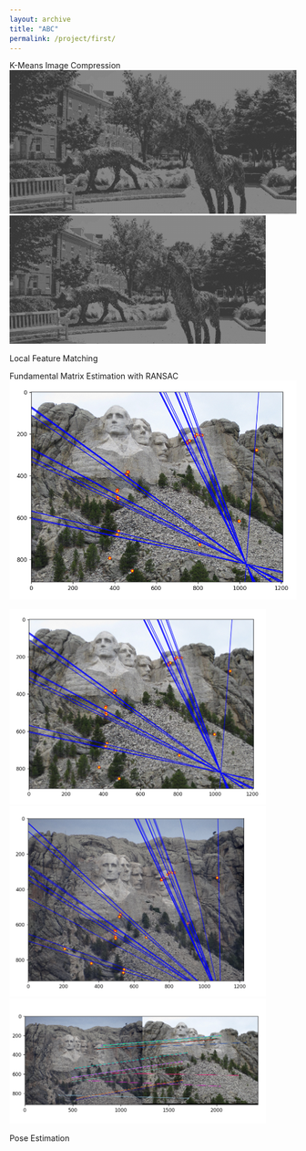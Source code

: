 ```yaml
---
layout: archive
title: "ABC"
permalink: /project/first/
---
```



K-Means Image Compression
![K-Means](https://github.com/sportsunrahul/sportsunrahul.github.io/blob/master/images/project/compressed_image0_R1.0.jpg)
<img src="https://github.com/sportsunrahul/sportsunrahul.github.io/blob/master/images/project/compressed_image0_R1.0.jpg?raw=true" alt="Photo" style="width: 450px;"/> 

Local Feature Matching


Fundamental Matrix Estimation with RANSAC
![1](https://github.com/sportsunrahul/sportsunrahul.github.io/blob/master/images/project/mr1.PNG)

<img src="https://github.com/sportsunrahul/sportsunrahul.github.io/blob/master/images/project/mr1.PNG?raw=true" alt="Photo" style="width: 450px;"/> 

<img src="https://github.com/sportsunrahul/sportsunrahul.github.io/blob/master/images/project/mr2.PNG?raw=true" alt="Photo" style="width: 450px;"/> 
<img src="https://github.com/sportsunrahul/sportsunrahul.github.io/blob/master/images/project/mr3.PNG?raw=true" alt="Photo" style="width: 450px;"/> 



Pose Estimation
